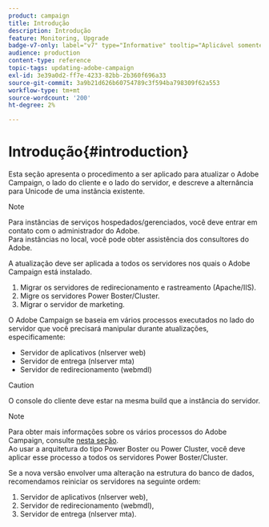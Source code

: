 ```yaml
---
product: campaign
title: Introdução
description: Introdução
feature: Monitoring, Upgrade
badge-v7-only: label="v7" type="Informative" tooltip="Aplicável somente ao Campaign Classic v7"
audience: production
content-type: reference
topic-tags: updating-adobe-campaign
exl-id: 3e39a0d2-ff7e-4233-82bb-2b360f696a33
source-git-commit: 3a9b21d626b60754789c3f594ba798309f62a553
workflow-type: tm+mt
source-wordcount: '200'
ht-degree: 2%

---
```


# Introdução{#introduction}



Esta seção apresenta o procedimento a ser aplicado para atualizar o Adobe Campaign, o lado do cliente e o lado do servidor, e descreve a alternância para Unicode de uma instância existente.

>[!NOTE]
>
>Para instâncias de serviços hospedados/gerenciados, você deve entrar em contato com o administrador do Adobe.\
>Para instâncias no local, você pode obter assistência dos consultores do Adobe.

A atualização deve ser aplicada a todos os servidores nos quais o Adobe Campaign está instalado.

1. Migrar os servidores de redirecionamento e rastreamento (Apache/IIS).
1. Migre os servidores Power Boster/Cluster.
1. Migrar o servidor de marketing.

O Adobe Campaign se baseia em vários processos executados no lado do servidor que você precisará manipular durante atualizações, especificamente:

* Servidor de aplicativos (nlserver web)
* Servidor de entrega (nlserver mta)
* Servidor de redirecionamento (webmdl)

>[!CAUTION]
>
>O console do cliente deve estar na mesma build que a instância do servidor.

>[!NOTE]
>
>Para obter mais informações sobre os vários processos do Adobe Campaign, consulte [nesta seção](../../installation/using/general-architecture.md#logical-application-layer).\
>Ao usar a arquitetura do tipo Power Boster ou Power Cluster, você deve aplicar esse processo a todos os servidores Power Boster/Cluster.

Se a nova versão envolver uma alteração na estrutura do banco de dados, recomendamos reiniciar os servidores na seguinte ordem:

1. Servidor de aplicativos (nlserver web),
1. Servidor de redirecionamento (webmdl),
1. Servidor de entrega (nlserver mta).
